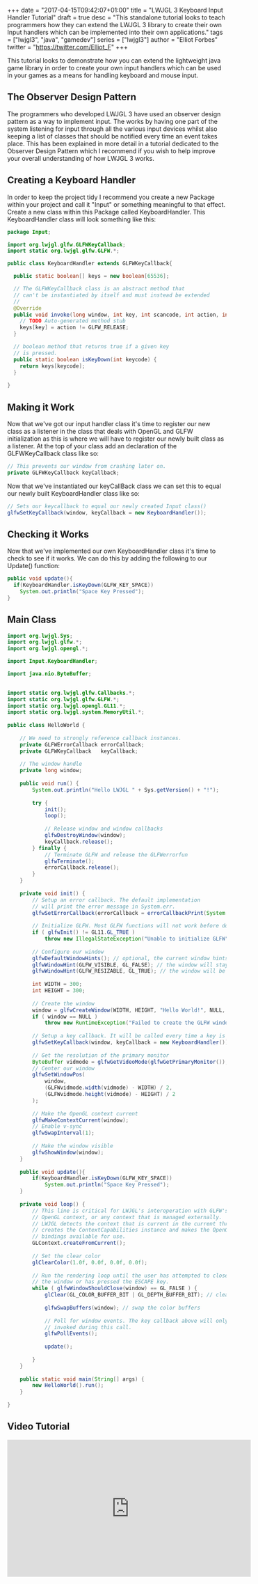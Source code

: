 +++
date = "2017-04-15T09:42:07+01:00"
title = "LWJGL 3 Keyboard Input Handler Tutorial"
draft = true
desc = "This standalone tutorial looks to teach programmers how they can extend the LWJGL 3 library to create their own Input handlers which can be implemented into their own applications."
tags = ["lwjgl3", "java", "gamedev"]
series = ["lwjgl3"]
author = "Elliot Forbes"
twitter = "https://twitter.com/Elliot_F"
+++

<p>This tutorial looks to demonstrate how you can extend the lightweight java game library in order to create your own input handlers which can be used in your games as a means for handling keyboard and mouse input.</p>

## The Observer Design Pattern

<p>The programmers who developed LWJGL 3 have used an observer design pattern as a way to implement input. The works by having one part of the system listening for input through all the various input devices whilst also keeping a list of classes that should be notified every time an event takes place. This has been explained in more detail in a tutorial dedicated to the Observer Design Pattern which I recommend if you wish to help improve your overall understanding of how LWJGL 3 works.</p>

## Creating a Keyboard Handler

<p>In order to keep the project tidy I recommend you create a new Package within your project and call it "Input" or something meaningful to that effect. Create a new class within this Package called KeyboardHandler. This KeyboardHandler class will look something like this:</p>

```java
package Input;

import org.lwjgl.glfw.GLFWKeyCallback;
import static org.lwjgl.glfw.GLFW.*;

public class KeyboardHandler extends GLFWKeyCallback{

  public static boolean[] keys = new boolean[65536];

  // The GLFWKeyCallback class is an abstract method that
  // can't be instantiated by itself and must instead be extended
  // 
  @Override
  public void invoke(long window, int key, int scancode, int action, int mods) {
    // TODO Auto-generated method stub
    keys[key] = action != GLFW_RELEASE;
  }

  // boolean method that returns true if a given key
  // is pressed.
  public static boolean isKeyDown(int keycode) {
    return keys[keycode];
  }
	
}
```

## Making it Work

<p>Now that we've got our input handler class it's time to register our new class as a listener in the class that deals with OpenGL and GLFW initialization as this is where we will have to register our newly built class as a listener. At the top of your class add an declaration of the GLFWKeyCallback class like so:</p>

```java
// This prevents our window from crashing later on.
private GLFWKeyCallback keyCallback;
```

<p>Now that we've instantiated our keyCallBack class we can set this to equal our newly built KeyboardHandler class like so:</p>

```java
// Sets our keycallback to equal our newly created Input class()
glfwSetKeyCallback(window, keyCallback = new KeyboardHandler());		
```

## Checking it Works

<p>Now that we've implemented our own KeyboardHandler class it's time to check to see if it works. We can do this by adding the following to our Update() function:</p>

```java
public void update(){
  if(KeyboardHandler.isKeyDown(GLFW_KEY_SPACE))
    System.out.println("Space Key Pressed");
}
```

## Main Class

```java
import org.lwjgl.Sys;
import org.lwjgl.glfw.*;
import org.lwjgl.opengl.*;

import Input.KeyboardHandler;

import java.nio.ByteBuffer;
 

import static org.lwjgl.glfw.Callbacks.*;
import static org.lwjgl.glfw.GLFW.*;
import static org.lwjgl.opengl.GL11.*;
import static org.lwjgl.system.MemoryUtil.*;
 
public class HelloWorld {
 
    // We need to strongly reference callback instances.
    private GLFWErrorCallback errorCallback;
    private GLFWKeyCallback   keyCallback;
 
    // The window handle
    private long window;
 
    public void run() {
        System.out.println("Hello LWJGL " + Sys.getVersion() + "!");
 
        try {
            init();
            loop();
 
            // Release window and window callbacks
            glfwDestroyWindow(window);
            keyCallback.release();
        } finally {
            // Terminate GLFW and release the GLFWerrorfun
            glfwTerminate();
            errorCallback.release();
        }
    }
 
    private void init() {
        // Setup an error callback. The default implementation
        // will print the error message in System.err.
        glfwSetErrorCallback(errorCallback = errorCallbackPrint(System.err));
 
        // Initialize GLFW. Most GLFW functions will not work before doing this.
        if ( glfwInit() != GL11.GL_TRUE )
            throw new IllegalStateException("Unable to initialize GLFW");
 
        // Configure our window
        glfwDefaultWindowHints(); // optional, the current window hints are already the default
        glfwWindowHint(GLFW_VISIBLE, GL_FALSE); // the window will stay hidden after creation
        glfwWindowHint(GLFW_RESIZABLE, GL_TRUE); // the window will be resizable
 
        int WIDTH = 300;
        int HEIGHT = 300;
 
        // Create the window
        window = glfwCreateWindow(WIDTH, HEIGHT, "Hello World!", NULL, NULL);
        if ( window == NULL )
            throw new RuntimeException("Failed to create the GLFW window");
 
        // Setup a key callback. It will be called every time a key is pressed, repeated or released.
        glfwSetKeyCallback(window, keyCallback = new KeyboardHandler());
 
        // Get the resolution of the primary monitor
        ByteBuffer vidmode = glfwGetVideoMode(glfwGetPrimaryMonitor());
        // Center our window
        glfwSetWindowPos(
            window,
            (GLFWvidmode.width(vidmode) - WIDTH) / 2,
            (GLFWvidmode.height(vidmode) - HEIGHT) / 2
        );
 
        // Make the OpenGL context current
        glfwMakeContextCurrent(window);
        // Enable v-sync
        glfwSwapInterval(1);
 
        // Make the window visible
        glfwShowWindow(window);
    }
    
    public void update(){
    	if(KeyboardHandler.isKeyDown(GLFW_KEY_SPACE))
    		System.out.println("Space Key Pressed");
    }
 
    private void loop() {
        // This line is critical for LWJGL's interoperation with GLFW's
        // OpenGL context, or any context that is managed externally.
        // LWJGL detects the context that is current in the current thread,
        // creates the ContextCapabilities instance and makes the OpenGL
        // bindings available for use.
        GLContext.createFromCurrent();
 
        // Set the clear color
        glClearColor(1.0f, 0.0f, 0.0f, 0.0f);
 
        // Run the rendering loop until the user has attempted to close
        // the window or has pressed the ESCAPE key.
        while ( glfwWindowShouldClose(window) == GL_FALSE ) {
            glClear(GL_COLOR_BUFFER_BIT | GL_DEPTH_BUFFER_BIT); // clear the framebuffer
 
            glfwSwapBuffers(window); // swap the color buffers
 
            // Poll for window events. The key callback above will only be
            // invoked during this call.
            glfwPollEvents();
            
            update();
            
        }
    }
 
    public static void main(String[] args) {
        new HelloWorld().run();
    }
 
}
```

## Video Tutorial

<iframe width="560" height="315" src="https://www.youtube.com/embed/_6b73ZxlQOg" frameborder="0" allowfullscreen></iframe>